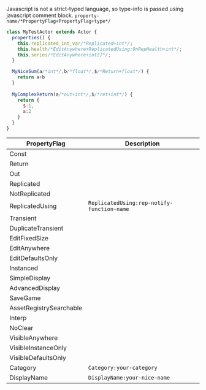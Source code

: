 Javascript is not a strict-typed language, so type-info is passed using javascript comment block. `property-name/*PropertyFlag+PropertyFlag+type*/`

```js
class MyTestActor extends Actor {
  properties() {
    this.replicated_int_var/*Replicated+int*/;
    this.health/*EditAnywhere+ReplicatedUsing:OnRepHealth+int*/;
    this.series/*EditAnywhere+int[]*/;
  }

  MyNiceSum(a/*int*/,b/*float*/,$/*Return+float*/) { 
    return a+b 
  }
  
  MyComplexReturn(a/*out+int*/,$/*ret+int*/) {
    return {
      $:1,
      a:2
    }
  }
}
```
PropertyFlag|Description
------------|-----------
Const|
Return|
Out|
Replicated|
NotReplicated|
ReplicatedUsing|`ReplicatedUsing:rep-notify-function-name`
Transient|
DuplicateTransient|
EditFixedSize|
EditAnywhere|
EditDefaultsOnly|
Instanced|
SimpleDisplay|
AdvancedDisplay|
SaveGame|
AssetRegistrySearchable|
Interp|
NoClear|
VisibleAnywhere|
VisibleInstanceOnly|
VisibleDefaultsOnly|
Category|`Category:your-category`
DisplayName|`DisplayName:your-nice-name`